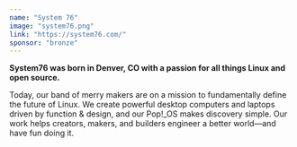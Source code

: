 ```yaml
---
name: "System 76"
image: "system76.png"
link: "https://system76.com/"
sponsor: "bronze"
---
```


**System76 was born in Denver, CO with a passion for all things Linux and open source.**

Today, our band of merry makers are on a mission to fundamentally define the future of Linux. We create powerful desktop computers and laptops driven by function & design, and our Pop!\_OS makes discovery simple. Our work helps creators, makers, and builders engineer a better world—and have fun doing it.

